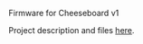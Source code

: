 Firmware for Cheeseboard v1

Project description and files [here](https://github.com/PoundOfCheese/Cheeseboard-v1).
